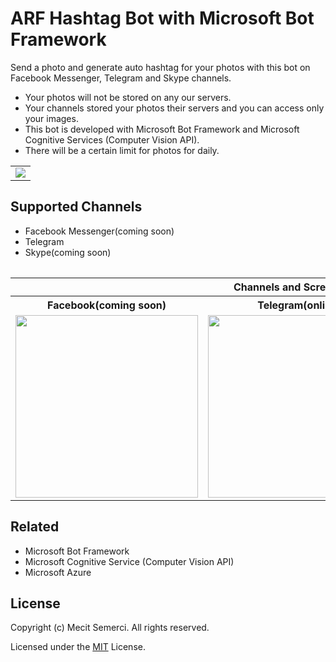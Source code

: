 # ARF Hashtag Bot with Microsoft Bot Framework

Send a photo and generate auto hashtag for your photos with this bot on Facebook Messenger, Telegram and Skype channels.
<ul>
<li>Your photos will not be stored on any our servers. </li>
<li>Your channels stored your photos their servers and you can access only your images.</li>
<li>This bot is developed with Microsoft Bot Framework and Microsoft Cognitive Services (Computer Vision API).</li>
<li>There will be a certain limit for photos for daily.</li>
</ul>

<table>
<tr>
    <td>
        <img src="http://www.mecitsemerci.com/wp-content/uploads/2017/03/arfbot_telegram_animation.gif">
    </td>
</tr>
<table>


<h2>Supported Channels</h2>
<ul>
<li>Facebook Messenger(coming soon) </li>
<li>Telegram</li>
<li>Skype(coming soon)</li>
</ul>
<table>
<tr>
<th colspan="3">Channels and Screenshots</th>
</tr>
<tr>
<th>Facebook(coming soon)</th>
<th>Telegram(online)</th>
<th>Skype(coming soon)</th>
</tr>
    <tr>
    <td><img src="http://www.mecitsemerci.com/wp-content/uploads/2017/03/facebook_screenshot.jpg" width="292"></td>
    <td><img src="http://www.mecitsemerci.com/wp-content/uploads/2017/03/telegram_screenshot.jpg" width="292"></td>
    <td><img src="http://www.mecitsemerci.com/wp-content/uploads/2017/03/skype_screenshot.jpg" width="292" /></td>
    </tr>
</table>

<h2>Related</h2>
<ul>
<li>Microsoft Bot Framework </li>
<li>Microsoft Cognitive Service (Computer Vision API) </li>
<li>Microsoft Azure</li>
</ul>

<h2>License</h2>
<p>Copyright (c) Mecit Semerci. All rights reserved.</p>
<p>Licensed under the <a href="https://github.com/mecitsem/Arf-HashtagBot/blob/master/LICENSE">MIT</a> License.</p>

